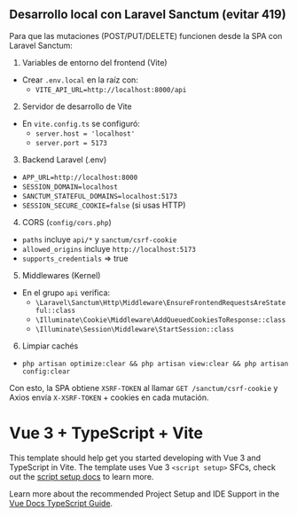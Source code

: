 ## Desarrollo local con Laravel Sanctum (evitar 419)

Para que las mutaciones (POST/PUT/DELETE) funcionen desde la SPA con Laravel Sanctum:

1) Variables de entorno del frontend (Vite)
- Crear `.env.local` en la raíz con:
	- `VITE_API_URL=http://localhost:8000/api`

2) Servidor de desarrollo de Vite
- En `vite.config.ts` se configuró:
	- `server.host = 'localhost'`
	- `server.port = 5173`

3) Backend Laravel (.env)
- `APP_URL=http://localhost:8000`
- `SESSION_DOMAIN=localhost`
- `SANCTUM_STATEFUL_DOMAINS=localhost:5173`
- `SESSION_SECURE_COOKIE=false` (si usas HTTP)

4) CORS (`config/cors.php`)
- `paths` incluye `api/*` y `sanctum/csrf-cookie`
- `allowed_origins` incluye `http://localhost:5173`
- `supports_credentials` => true

5) Middlewares (Kernel)
- En el grupo `api` verifica:
	- `\Laravel\Sanctum\Http\Middleware\EnsureFrontendRequestsAreStateful::class`
	- `\Illuminate\Cookie\Middleware\AddQueuedCookiesToResponse::class`
	- `\Illuminate\Session\Middleware\StartSession::class`

6) Limpiar cachés
- `php artisan optimize:clear && php artisan view:clear && php artisan config:clear`

Con esto, la SPA obtiene `XSRF-TOKEN` al llamar `GET /sanctum/csrf-cookie` y Axios envía `X-XSRF-TOKEN` + cookies en cada mutación.

# Vue 3 + TypeScript + Vite

This template should help get you started developing with Vue 3 and TypeScript in Vite. The template uses Vue 3 `<script setup>` SFCs, check out the [script setup docs](https://v3.vuejs.org/api/sfc-script-setup.html#sfc-script-setup) to learn more.

Learn more about the recommended Project Setup and IDE Support in the [Vue Docs TypeScript Guide](https://vuejs.org/guide/typescript/overview.html#project-setup).
